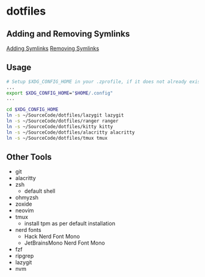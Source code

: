 # dotfiles

## Adding and Removing Symlinks

[Adding Symlinks](https://www.linode.com/docs/guides/linux-symlinks/)
[Removing Symlinks](https://www.linode.com/docs/guides/linux-remove-symbolic-link/)

## Usage

```bash
# Setup $XDG_CONFIG_HOME in your .zprofile, if it does not already exist
...
export $XDG_CONFIG_HOME="$HOME/.config"
...
```

```bash
cd $XDG_CONFIG_HOME
ln -s ~/SourceCode/dotfiles/lazygit lazygit
ln -s ~/SourceCode/dotfiles/ranger ranger
ln -s ~/SourceCode/dotfiles/kitty kitty
ln -s ~/SourceCode/dotfiles/alacritty alacritty
ln -s ~/SourceCode/dotfiles/tmux tmux
```

## Other Tools

- git
- alacritty
- zsh
  - default shell
- ohmyzsh
- zoxide
- neovim
- tmux
  - install tpm as per default installation
- nerd fonts
  - Hack Nerd Font Mono
  - JetBrainsMono Nerd Font Mono
- fzf
- ripgrep
- lazygit
- nvm
